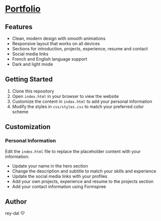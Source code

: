# [Portfolio](https://rey-dal.github.io/)

## Features

- Clean, modern design with smooth animations
- Responsive layout that works on all devices
- Sections for introduction, projects, experience, resume and contact
- Social media links
- French and English language support
- Dark and light mode

## Getting Started

1. Clone this repository
2. Open `index.html` in your browser to view the website
3. Customize the content in `index.html` to add your personal information
4. Modify the styles in `css/styles.css` to match your preferred color scheme

## Customization

### Personal Information

Edit the `index.html` file to replace the placeholder content with your information:

- Update your name in the hero section
- Change the description and subtitle to match your skills and experience
- Update the social media links with your profiles
- Add your own projects, experience and resume to the projects section
- Add your contact information using Formspree

## Author

rey-dal ♡